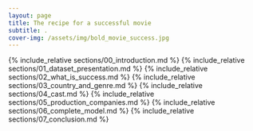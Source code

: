 ```yaml
---
layout: page
title: The recipe for a successful movie
subtitle: .
cover-img: /assets/img/bold_movie_success.jpg
---
```


{% include_relative sections/00_introduction.md %}
{% include_relative sections/01_dataset_presentation.md %}
{% include_relative sections/02_what_is_success.md %}
{% include_relative sections/03_country_and_genre.md %}
{% include_relative sections/04_cast.md %}
{% include_relative sections/05_production_companies.md %}
{% include_relative sections/06_complete_model.md %}
{% include_relative sections/07_conclusion.md %}